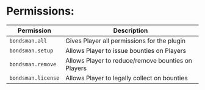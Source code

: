 # Permissions:

| Permission | Description |
| --- | --- |
| `bondsman.all` | Gives Player all permissions for the plugin |
| `bondsman.setup` | Allows Player to issue bounties on Players |
| `bondsman.remove` | Allows Player to reduce/remove bounties on Players |
| `bondsman.license` | Allows Player to legally collect on bounties |

